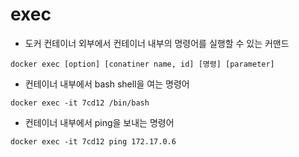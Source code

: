 

# exec  

* 도커 컨테이너 외부에서 컨테이너 내부의 명령어를 실행할 수 있는 커맨드  


```
docker exec [option] [conatiner name, id] [명령] [parameter]
```

* 컨테이너 내부에서 bash shell을 여는 명령어  
```
docker exec -it 7cd12 /bin/bash
```

* 컨테이너 내부에서 ping을 보내는 명령어  
```
docker exec -it 7cd12 ping 172.17.0.6
```



